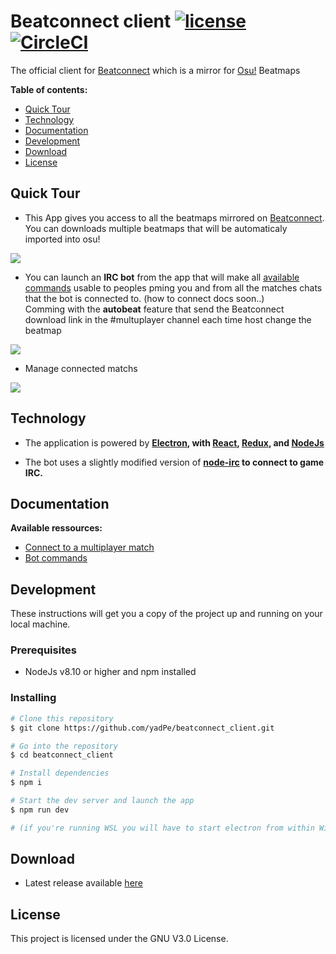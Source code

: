 Beatconnect client [![license](https://img.shields.io/github/license/yadpe/beatconnect_client.svg?style=flat-square)]() <a  href="https://snyk.io/test/github/yadPe/beatconnect_client?targetFile=package.json"><img src="https://snyk.io/test/github/yadPe/beatconnect_client/badge.svg" alt="" data-canonical-src="https://snyk.io/test/github/yadPe/beatconnect_client" style="max-width:100%;"></a> [![CircleCI](https://circleci.com/gh/yadPe/beatconnect_client.svg?style=svg)](https://circleci.com/gh/yadPe/beatconnect_client)
======
The official client for [Beatconnect](https://beatconnect.io) which is a mirror for [Osu!](https://osu.ppy.sh/home) Beatmaps

**Table of contents:**

<!-- toc -->

- [Quick Tour](#quick-tour)
- [Technology](#technology)
- [Documentation](#documentation)
- [Development](#development)
- [Download](#download)
- [License](#license)

<!-- tocstop -->

## Quick Tour
- This App gives you access to all the beatmaps mirrored on [Beatconnect](https://beatconnect.io). You can downloads multiple beatmaps that will be automaticaly imported into osu! </br>
<img src="https://user-images.githubusercontent.com/46972108/90391453-75d31600-e08d-11ea-9ad0-bdb881219fdd.png">

- You can launch an <b>IRC bot</b> from the app that will make all [available commands](./docs/commands.md) usable to peoples pming you and from all the matches chats that the bot is connected to. (how to connect docs soon..)</br>
Comming with the <b>autobeat</b> feature that send the Beatconnect download link in the #multuplayer channel each time host change the beatmap
<img src="./docs/m3krbwj3sfdG480M.gif">

- Manage connected matchs
<img src="https://cdn.discordapp.com/attachments/414474227710820352/621679191292772352/unknown.png">

## Technology

- The application is powered by **[Electron](https://electronjs.org),
  with [React](https://facebook.github.io/react/),
  [Redux](http://redux.js.org/),
  and [NodeJs](https://nodejs.org)**

- The bot uses a slightly modified version of **[node-irc](https://github.com/yadPe/node-irc) to connect to game IRC.**

## Documentation

**Available ressources:**

- [Connect to a multiplayer match](./docs/connect-to-multiplayer-match.md)
- [Bot commands](./docs/commands.md)

## Development

These instructions will get you a copy of the project up and running on your local machine.

### Prerequisites

* NodeJs v8.10 or higher and npm installed

### Installing

```bash
# Clone this repository
$ git clone https://github.com/yadPe/beatconnect_client.git

# Go into the repository
$ cd beatconnect_client

# Install dependencies
$ npm i

# Start the dev server and launch the app
$ npm run dev

# (if you're running WSL you will have to start electron from within Windows with "npm run electron-dev")
```

## Download 
- Latest release available [here](https://github.com/yadPe/beatconnect_client/releases/latest)

## License

This project is licensed under the GNU V3.0 License.

